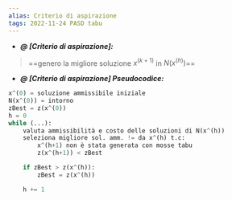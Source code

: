 ```yaml
---
alias: Criterio di aspirazione
tags: 2022-11-24 PASD tabu
---
```


- ***@ [Criterio di aspirazione]:***
> ==genero la migliore soluzione $x^{(k+1)}$ in $N(x^{(h)})$==

<!--ID: 1670236970579-->


- ***@ [Criterio di aspirazione] Pseudocodice:***
	
```python
x^(0) = soluzione ammissibile iniziale
N(x^(0)) = intorno
zBest = z(x^(0))
h = 0
while (...):
	valuta ammissibilità e costo delle soluzioni di N(x^(h))
	seleziona migliore sol. amm. != da x^(h) t.c:
		x^(h+1) non è stata generata con mosse tabu
		z(x^(h+1)) < zBest

	if zBest > z(x^(h)):
		zBest = z(x^(h))

	h += 1
```

<!--ID: 1670236970584-->
